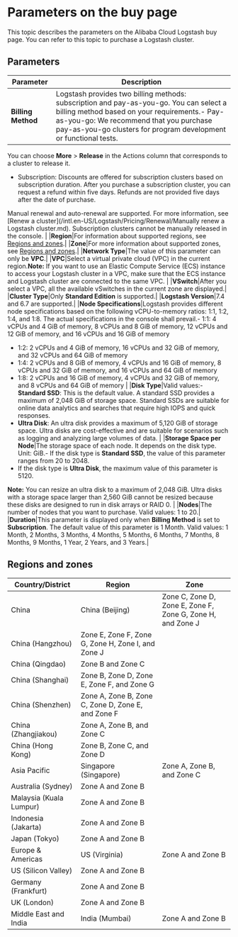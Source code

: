 # Parameters on the buy page

This topic describes the parameters on the Alibaba Cloud Logstash buy page. You can refer to this topic to purchase a Logstash cluster.

## Parameters

|Parameter|Description|
|---------|-----------|
|**Billing Method**|Logstash provides two billing methods: subscription and pay-as-you-go. You can select a billing method based on your requirements.-   Pay-as-you-go: We recommend that you purchase pay-as-you-go clusters for program development or functional tests.

You can choose **More** \> **Release** in the Actions column that corresponds to a cluster to release it.

-   Subscription: Discounts are offered for subscription clusters based on subscription duration. After you purchase a subscription cluster, you can request a refund within five days. Refunds are not provided five days after the date of purchase.

Manual renewal and auto-renewal are supported. For more information, see [Renew a cluster](/intl.en-US/Logstash/Pricing/Renewal/Manually renew a Logstash cluster.md). Subscription clusters cannot be manually released in the console. |
|**Region**|For information about supported regions, see [Regions and zones](#section_y1a_15h_ejw).|
|**Zone**|For more information about supported zones, see [Regions and zones](#section_y1a_15h_ejw).|
|**Network Type**|The value of this parameter can only be **VPC**.|
|**VPC**|Select a virtual private cloud \(VPC\) in the current region.**Note:** If you want to use an Elastic Compute Service \(ECS\) instance to access your Logstash cluster in a VPC, make sure that the ECS instance and Logstash cluster are connected to the same VPC. |
|**VSwitch**|After you select a VPC, all the available vSwitches in the current zone are displayed.|
|**Cluster Type**|Only **Standard Edition** is supported.|
|**Logstash Version**|7.4 and 6.7 are supported.|
|**Node Specifications**|Logstash provides different node specifications based on the following vCPU-to-memory ratios: 1:1, 1:2, 1:4, and 1:8. The actual specifications in the console shall prevail.-   1:1: 4 vCPUs and 4 GiB of memory, 8 vCPUs and 8 GiB of memory, 12 vCPUs and 12 GiB of memory, and 16 vCPUs and 16 GiB of memory
-   1:2: 2 vCPUs and 4 GiB of memory, 16 vCPUs and 32 GiB of memory, and 32 vCPUs and 64 GiB of memory
-   1:4: 2 vCPUs and 8 GiB of memory, 4 vCPUs and 16 GiB of memory, 8 vCPUs and 32 GiB of memory, and 16 vCPUs and 64 GiB of memory
-   1:8: 2 vCPUs and 16 GiB of memory, 4 vCPUs and 32 GiB of memory, and 8 vCPUs and 64 GiB of memory |
|**Disk Type**|Valid values:-   **Standard SSD**: This is the default value. A standard SSD provides a maximum of 2,048 GiB of storage space. Standard SSDs are suitable for online data analytics and searches that require high IOPS and quick responses.
-   **Ultra Disk**: An ultra disk provides a maximum of 5,120 GiB of storage space. Ultra disks are cost-effective and are suitable for scenarios such as logging and analyzing large volumes of data. |
|**Storage Space per Node**|The storage space of each node. It depends on the disk type. Unit: GiB.-   If the disk type is **Standard SSD**, the value of this parameter ranges from 20 to 2048.
-   If the disk type is **Ultra Disk**, the maximum value of this parameter is 5120.

**Note:** You can resize an ultra disk to a maximum of 2,048 GiB. Ultra disks with a storage space larger than 2,560 GiB cannot be resized because these disks are designed to run in disk arrays or RAID 0. |
|**Nodes**|The number of nodes that you want to purchase. Valid values: 1 to 20.|
|**Duration**|This parameter is displayed only when **Billing Method** is set to **Subscription**. The default value of this parameter is 1 Month. Valid values: 1 Month, 2 Months, 3 Months, 4 Months, 5 Months, 6 Months, 7 Months, 8 Months, 9 Months, 1 Year, 2 Years, and 3 Years.|

## Regions and zones

|Country/District|Region|Zone|
|----------------|------|----|
|China|China \(Beijing\)|Zone C, Zone D, Zone E, Zone F, Zone G, Zone H, and Zone J|
|China \(Hangzhou\)|Zone E, Zone F, Zone G, Zone H, Zone I, and Zone J|
|China \(Qingdao\)|Zone B and Zone C|
|China \(Shanghai\)|Zone B, Zone D, Zone E, Zone F, and Zone G|
|China \(Shenzhen\)|Zone A, Zone B, Zone C, Zone D, Zone E, and Zone F|
|China \(Zhangjiakou\)|Zone A, Zone B, and Zone C|
|China \(Hong Kong\)|Zone B, Zone C, and Zone D|
|Asia Pacific|Singapore \(Singapore\)|Zone A, Zone B, and Zone C|
|Australia \(Sydney\)|Zone A and Zone B|
|Malaysia \(Kuala Lumpur\)|Zone A and Zone B|
|Indonesia \(Jakarta\)|Zone A and Zone B|
|Japan \(Tokyo\)|Zone A and Zone B|
|Europe & Americas|US \(Virginia\)|Zone A and Zone B|
|US \(Silicon Valley\)|Zone A and Zone B|
|Germany \(Frankfurt\)|Zone A and Zone B|
|UK \(London\)|Zone A and Zone B|
|Middle East and India|India \(Mumbai\)|Zone A and Zone B|

